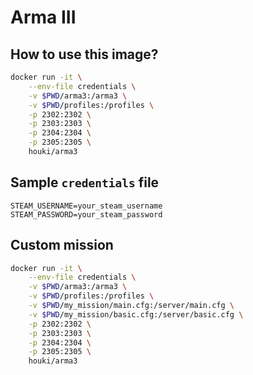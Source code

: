 # Arma III

## How to use this image?

```bash
docker run -it \
	--env-file credentials \
	-v $PWD/arma3:/arma3 \
	-v $PWD/profiles:/profiles \
	-p 2302:2302 \
	-p 2303:2303 \
	-p 2304:2304 \
	-p 2305:2305 \
	houki/arma3
```

## Sample `credentials` file

```
STEAM_USERNAME=your_steam_username
STEAM_PASSWORD=your_steam_password
```

## Custom mission

```bash
docker run -it \
	--env-file credentials \
	-v $PWD/arma3:/arma3 \
	-v $PWD/profiles:/profiles \
	-v $PWD/my_mission/main.cfg:/server/main.cfg \
	-v $PWD/my_mission/basic.cfg:/server/basic.cfg \
	-p 2302:2302 \
	-p 2303:2303 \
	-p 2304:2304 \
	-p 2305:2305 \
	houki/arma3
```
